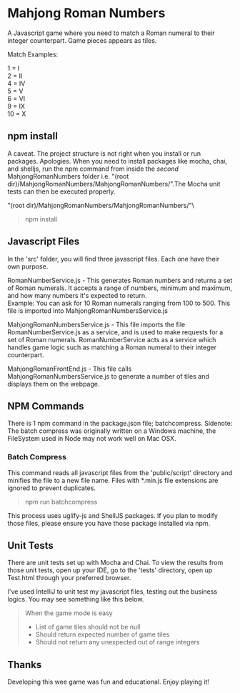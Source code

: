 # Mahjong Roman Numbers

A Javascript game where you need to match a Roman numeral to their integer counterpart. Game pieces appears as tiles.

Match Examples:

1 = I\
2 = II\
4 = IV\
5 = V\
6 = VI\
9 = IX\
10 = X

## npm install
A caveat. The project structure is not right when you install or run packages. Apologies. When you need to install packages like mocha, chai, and shelljs, run the npm command from inside the *second* MahjongRomanNumbers folder i.e. "(root dir)/MahjongRomanNumbers/MahjongRomanNumbers/".The Mocha unit tests can then be executed properly.

 "(root dir)/MahjongRomanNumbers/MahjongRomanNumbers/"\

> npm install

## Javascript Files
In the 'src' folder, you will find three javascript files. Each one have their own purpose.

RomanNumberService.js - This generates Roman numbers and returns a set of Roman numerals. It accepts a range of numbers, minimum and maximum, and how many numbers it's expected to return.\
Example: You can ask for 10 Roman numerals ranging from 100 to 500. This file is imported into MahjongRomanNumbersService.js

MahjongRomanNumbersService.js - This file imports the file RomanNumberService.js as a service, and is used to make requests for a set of Roman numerals. RomanNumberService acts as a service which handles game logic such as matching a Roman numeral to their integer counterpart.

MahjongRomanFrontEnd.js - This file calls MahjongRomanNumbersService.js to generate a number of tiles and displays them on the webpage. 



## NPM Commands

There is 1 npm command in the package.json file; batchcompress. Sidenote: The batch compress was originally written on a Windows machine, the FileSystem used in Node may not work well on Mac OSX.

### Batch Compress
This command reads all javascript files from the 'public/script' directory and minifies the file to a new file name. Files with *.min.js file extensions are ignored to prevent duplicates.
> npm run batchcompress

This process uses uglify-js and ShellJS packages. If you plan to modify those files, please ensure you have those package installed via npm.

## Unit Tests
There are unit tests set up with Mocha and Chai. To view the results from those unit tests, open up your IDE, go to the 'tests' directory, open up Test.html through your preferred browser.

I've used IntelliJ to unit test my javascript files, testing out the business logics. You may see something like this below.

> When the game mode is easy
> - List of game tiles should not be null
> - Should return expected number of game tiles
> - Should not return any unexpected out of range integers

## Thanks

Developing this wee game was fun and educational. Enjoy playing it!
